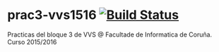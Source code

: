 # prac3-vvs1516 [![Build Status](https://travis-ci.org/Kaizo88/prac3-vvs1516.svg)](https://travis-ci.org/Kaizo88/prac3-vvs1516)
Practicas del bloque 3 de VVS @ Facultade de Informatica de Coruña. Curso 2015/2016
